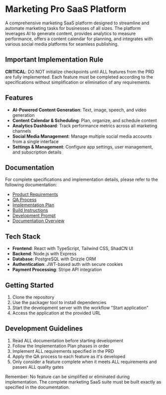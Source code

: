# Marketing Pro SaaS Platform

A comprehensive marketing SaaS platform designed to streamline and automate marketing tasks for businesses of all sizes. The platform leverages AI to generate content, provides analytics to measure performance, offers a content calendar for planning, and integrates with various social media platforms for seamless publishing.

## Important Implementation Rule

**CRITICAL**: DO NOT initialize checkpoints until ALL features from the PRD are fully implemented. Each feature must be completed according to the specifications without simplification or elimination of any requirements.

## Features

- **AI-Powered Content Generation**: Text, image, speech, and video generation
- **Content Calendar & Scheduling**: Plan, organize, and schedule content
- **Analytics Dashboard**: Track performance metrics across all marketing channels
- **Social Media Management**: Manage multiple social media accounts from a single interface
- **Settings & Management**: Configure app settings, user management, and subscription details

## Documentation

For complete specifications and implementation details, please refer to the following documentation:

- [Product Requirements](./docs/product_requirements.md)
- [QA Process](./docs/qa_process.md)
- [Implementation Plan](./docs/implementation_plan.md)
- [Build Instructions](./docs/build_instructions.md)
- [Development Prompt](./docs/development_prompt.md)
- [Documentation Overview](./docs/README.md)

## Tech Stack

- **Frontend**: React with TypeScript, Tailwind CSS, ShadCN UI
- **Backend**: Node.js with Express
- **Database**: PostgreSQL with Drizzle ORM
- **Authentication**: JWT-based auth with secure cookies
- **Payment Processing**: Stripe API integration

## Getting Started

1. Clone the repository
2. Use the packager tool to install dependencies
3. Start the development server with the workflow "Start application"
4. Access the application at the provided URL

## Development Guidelines

1. Read ALL documentation before starting development
2. Follow the Implementation Plan phases in order
3. Implement ALL requirements specified in the PRD
4. Apply the QA process to each feature as it's developed
5. Only consider a feature complete when it meets ALL requirements and passes ALL quality gates

Remember: No feature can be simplified or eliminated during implementation. The complete marketing SaaS suite must be built exactly as specified in the documentation.
